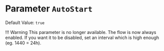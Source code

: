 # Parameter `AutoStart`
Default Value: `true`

!!! Warning
This parameter is no longer available. The flow is now always enabled. If you want it to be disabled, set an interval which is high enough (eg. 1440 = 24h).